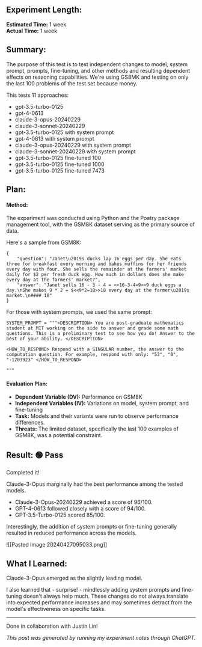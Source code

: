 ## Experiment Length:
**Estimated Time:** 1 week  
**Actual Time:** 1 week

## Summary:

The purpose of this test is to test independent changes to model, system prompt, prompts, fine-tuning, and other methods and resulting dependent effects on reasoning capabilities. We're using GS8MK and testing on only the last 100 problems of the test set because money.

This tests 11 approaches:

- gpt-3.5-turbo-0125
- gpt-4-0613
- claude-3-opus-20240229
- claude-3-sonnet-20240229
- gpt-3.5-turbo-0125 with system prompt
- gpt-4-0613 with system prompt
- claude-3-opus-20240229 with system prompt
- claude-3-sonnet-20240229 with system prompt
- gpt-3.5-turbo-0125 fine-tuned 100
- gpt-3.5-turbo-0125 fine-tuned 1000
- gpt-3.5-turbo-0125 fine-tuned 7473

## Plan:

#### Method:
The experiment was conducted using Python and the Poetry package management tool, with the GSM8K dataset serving as the primary source of data.  

Here's a sample from GSM8K: 

```
{
	"question": "Janet\u2019s ducks lay 16 eggs per day. She eats three for breakfast every morning and bakes muffins for her friends every day with four. She sells the remainder at the farmers' market daily for $2 per fresh duck egg. How much in dollars does she make every day at the farmers' market?", 
	"answer": "Janet sells 16 - 3 - 4 = <<16-3-4=9>>9 duck eggs a day.\nShe makes 9 * 2 = $<<9*2=18>>18 every day at the farmer\u2019s market.\n#### 18"
} 
```

For those with system prompts, we used the same prompt:

```
SYSTEM_PROMPT = """<DESCRIPTION> You are post-graduate mathematics student at MIT working on the side to answer and grade some math questions. This is a preliminary test to see how you do! Answer to the best of your ability. </DESCRIPTION>

<HOW_TO_RESPOND> Respond with a SINGULAR number, the answer to the computation question. For example, respond with only: "53", "0", "-1203923" </HOW_TO_RESPOND>

"""
```
#### Evaluation Plan:
  - **Dependent Variable (DV):** Performance on GSM8K
  - **Independent Variables (IV):** Variations on model, system prompt, and fine-tuning
  - **Task:** Models and their variants were run to observe performance differences.
  - **Threats:** The limited dataset, specifically the last 100 examples of GSM8K, was a potential constraint.


## Result:  🟢 Pass

Completed it! 

Claude-3-Opus marginally had the best performance among the tested models.
  
  - Claude-3-Opus-20240229 achieved a score of 96/100.
  - GPT-4-0613 followed closely with a score of 94/100.
  - GPT-3.5-Turbo-0125 scored 85/100.

Interestingly, the addition of system prompts or fine-tuning generally resulted in reduced performance across the models.

![[Pasted image 20240427095033.png]]
## What I Learned:
Claude-3-Opus emerged as the slightly leading model.

I also learned that - surprise! - mindlessly adding system prompts and fine-tuning doesn't always help much. These changes do not always translate into expected performance increases and may sometimes detract from the model's effectiveness on specific tasks.

---

Done in collaboration with Justin Lin! 

_This post was generated by running my experiment notes through ChatGPT._